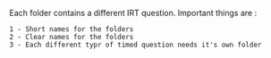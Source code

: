 Each folder contains a different IRT question. Important things are :  

	1 - Short names for the folders
	2 - Clear names for the folders
	3 - Each different typr of timed question needs it's own folder
     
